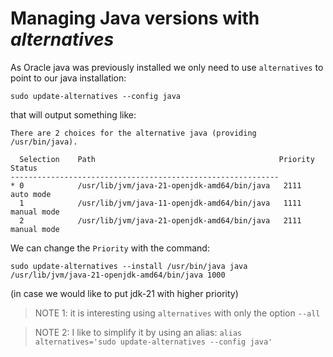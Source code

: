 # Managing Java versions with _alternatives_

As Oracle java was previously installed we only need to use `alternatives` to point to our java installation:
```
sudo update-alternatives --config java
```
that will output something like:
```
There are 2 choices for the alternative java (providing /usr/bin/java).

  Selection    Path                                         Priority   Status
------------------------------------------------------------
* 0            /usr/lib/jvm/java-21-openjdk-amd64/bin/java   2111      auto mode
  1            /usr/lib/jvm/java-11-openjdk-amd64/bin/java   1111      manual mode
  2            /usr/lib/jvm/java-21-openjdk-amd64/bin/java   2111      manual mode
```

We can change the `Priority` with the command:
```
sudo update-alternatives --install /usr/bin/java java /usr/lib/jvm/java-21-openjdk-amd64/bin/java 1000
```
(in case we would like to put jdk-21 with higher priority)

> NOTE 1: it is interesting using `alternatives` with only the option `--all`

> NOTE 2: I like to simplify it by using an alias: `alias alternatives='sudo update-alternatives --config java'`
